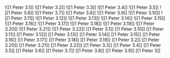 ![[1 Peter 3.1]]
![[1 Peter 3.2]]
![[1 Peter 3.3]]
![[1 Peter 3.4]]
![[1 Peter 3.5]]
![[1 Peter 3.6]]
![[1 Peter 3.7]]
![[1 Peter 3.8]]
![[1 Peter 3.9]]
![[1 Peter 3.10]]
![[1 Peter 3.11]]
![[1 Peter 3.12]]
![[1 Peter 3.13]]
![[1 Peter 3.14]]
![[1 Peter 3.15]]
![[1 Peter 3.16]]
![[1 Peter 3.17]]
![[1 Peter 3.18]]
![[1 Peter 3.19]]
![[1 Peter 3.20]]
![[1 Peter 3.21]]
![[1 Peter 3.22]]
[[1 Peter 3.1]]
[[1 Peter 3.10]]
[[1 Peter 3.11]]
[[1 Peter 3.12]]
[[1 Peter 3.13]]
[[1 Peter 3.14]]
[[1 Peter 3.15]]
[[1 Peter 3.16]]
[[1 Peter 3.17]]
[[1 Peter 3.18]]
[[1 Peter 3.19]]
[[1 Peter 3.2]]
[[1 Peter 3.20]]
[[1 Peter 3.21]]
[[1 Peter 3.22]]
[[1 Peter 3.3]]
[[1 Peter 3.4]]
[[1 Peter 3.5]]
[[1 Peter 3.6]]
[[1 Peter 3.7]]
[[1 Peter 3.8]]
[[1 Peter 3.9]]
[[1 Peter 3]]
